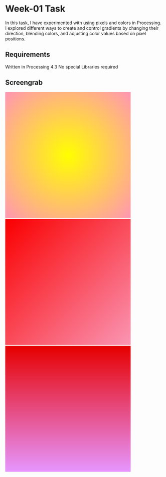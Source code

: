 # Week-01 Task
In this task, I have experimented with using pixels and colors in Processing. I explored different ways to create and control gradients by changing their direction, blending colors, and adjusting color values based on pixel positions. 

## Requirements
Written in Processing 4.3
No special Libraries required

## Screengrab

![color circle](colorcircle.png)
![colordiagonal](colordiagonal.png)
![colordirection](colordirection.png)